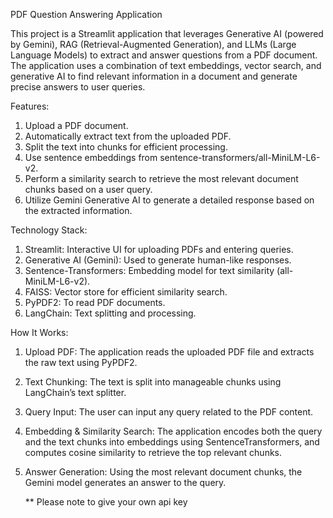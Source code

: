 PDF Question Answering Application

This project is a Streamlit application that leverages Generative AI (powered by Gemini), RAG (Retrieval-Augmented Generation), and LLMs (Large Language Models) to extract and answer questions from a PDF document. The application uses a combination of text embeddings, vector search, and generative AI to find relevant information in a document and generate precise answers to user queries.

Features:

1. Upload a PDF document.
2. Automatically extract text from the uploaded PDF.
3. Split the text into chunks for efficient processing.
4. Use sentence embeddings from sentence-transformers/all-MiniLM-L6-v2.
5. Perform a similarity search to retrieve the most relevant document chunks based on a user query.
6. Utilize Gemini Generative AI to generate a detailed response based on the extracted information.

Technology Stack:
1. Streamlit: Interactive UI for uploading PDFs and entering queries.
2. Generative AI (Gemini): Used to generate human-like responses.
3. Sentence-Transformers: Embedding model for text similarity (all-MiniLM-L6-v2).
4. FAISS: Vector store for efficient similarity search.
5. PyPDF2: To read PDF documents.
6. LangChain: Text splitting and processing.

How It Works:

1. Upload PDF: The application reads the uploaded PDF file and extracts the raw text using PyPDF2.
2. Text Chunking: The text is split into manageable chunks using LangChain’s text splitter.
3. Query Input: The user can input any query related to the PDF content.
4. Embedding & Similarity Search: The application encodes both the query and the text chunks into embeddings using SentenceTransformers, and computes cosine similarity to retrieve the top relevant chunks.
5. Answer Generation: Using the most relevant document chunks, the Gemini model generates an answer to the query.

   ** Please note to give your own api key
